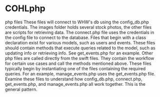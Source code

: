 # COHLphp
php files
These files will connect to WHW's db using the config_db.php credentials. 
The images folder holds several stock photos, the other files are scripts for retrieving data. 
The connect.php file uses the credentials in the config file to connect to the database.
Files that begin with a class declaration exist for various models, such as users and events.
These files should contain methods that execute queries related to the model, such as updating info or retrieving info.
See get_events.php for an example.
Other php files are called directly from the swift files. They contain the workflow for certain use cases and call the
methods mentioned above. These files typically begin by instantiating one of the files containing the required queries.
For an example, manage_events.php uses the get_events.php file. Examine these files to understand how config_db.php, 
connect.php, get_events.php, and manage_events.php all work together. This is the general pattern.

